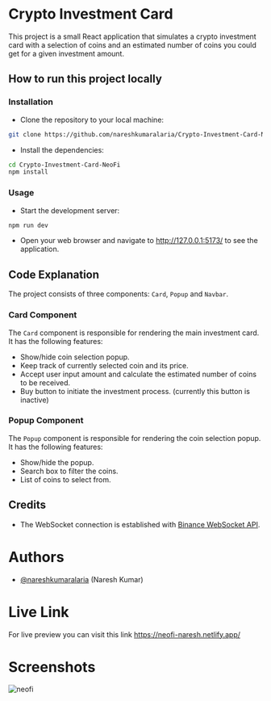 # Crypto Investment Card
This project is a small React application that simulates a crypto investment card with a selection of coins and an estimated number of coins you could get for a given investment amount.


## How to run this project locally


### Installation

- Clone the repository to your local machine:
```bash
git clone https://github.com/nareshkumaralaria/Crypto-Investment-Card-NeoFi.git

```

- Install the dependencies:
```bash
cd Crypto-Investment-Card-NeoFi
npm install

```
### Usage
- Start the development server:
```bash
npm run dev

```
- Open your web browser and navigate to http://127.0.0.1:5173/ to see the application.


## Code Explanation
The project consists of three components: `Card`, `Popup` and `Navbar`.

### Card Component
The `Card` component is responsible for rendering the main investment card. It has the following features:

- Show/hide coin selection popup.
- Keep track of currently selected coin and its price.
- Accept user input amount and calculate the estimated number of coins to be received.
- Buy button to initiate the investment process. (currently this button is inactive)

### Popup Component

The `Popup` component is responsible for rendering the coin selection popup. It has the following features:

- Show/hide the popup.
- Search box to filter the coins.
- List of coins to select from.

## Credits
- The WebSocket connection is established with [Binance WebSocket API](https://binance-docs.github.io/apidocs/spot/en/#websocket-market-streams).

# Authors

- [@nareshkumaralaria](https://github.com/nareshkumaralaria) (Naresh Kumar)
# Live Link

For live preview you can visit this link
https://neofi-naresh.netlify.app/

# Screenshots

![neofi](https://user-images.githubusercontent.com/57484597/235343643-2610c9b2-0ca8-490e-b37a-e4481ff8b913.PNG)

